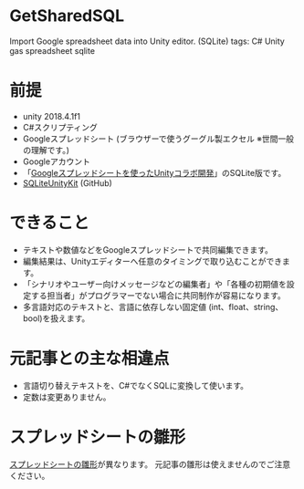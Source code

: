 # GetSharedSQL
Import Google spreadsheet data into Unity editor. (SQLite)
tags: C# Unity gas spreadsheet sqlite  

# 前提
- unity 2018.4.1f1
- C#スクリプティング
- Googleスプレッドシート (ブラウザーで使うグーグル製エクセル ※世間一般の理解です。)
- Googleアカウント
- 「[Googleスプレッドシートを使ったUnityコラボ開発](https://qiita.com/tetr4lab/items/4d04e46ac503f19fe1e7)」のSQLite版です。
- [SQLiteUnityKit](https://github.com/tetr4lab/SQLiteUnityKit) (GitHub)

# できること
- テキストや数値などをGoogleスプレッドシートで共同編集できます。
- 編集結果は、Unityエディターへ任意のタイミングで取り込むことができます。
- 「シナリオやユーザー向けメッセージなどの編集者」や「各種の初期値を設定する担当者」がプログラマーでない場合に共同制作が容易になります。
- 多言語対応のテキストと、言語に依存しない固定値 (int、float、string、bool)を扱えます。

# 元記事との主な相違点
- 言語切り替えテキストを、C#でなくSQLに変換して使います。
- 定数は変更ありません。

# スプレッドシートの雛形
[スプレッドシートの雛形](https://docs.google.com/spreadsheets/d/1fm81xrC1qh4-yAnGVocDa6iqj-xDocZUMOTModalxzw/edit?usp=sharing)が異なります。
元記事の雛形は使えませんのでご注意ください。
